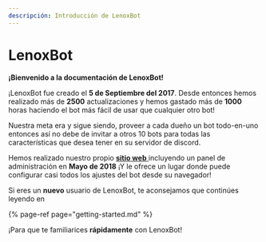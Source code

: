 ```yaml
---
descripción: Introducción de LenoxBot
---
```


# LenoxBot

**¡Bienvenido a la documentación de LenoxBot!**

¡LenoxBot fue creado el **5 de Septiembre del 2017**. Desde entonces hemos realizado más de **2500** actualizaciones y hemos gastado más de  **1000** horas haciendo el bot más fácil de usar que cualquier otro bot!

Nuestra meta era y sigue siendo, proveer a cada dueño un bot todo-en-uno entonces así no debe de invitar a otros 10 bots para todas las características que desea tener en su servidor de discord.

Hemos realizado nuestro propio [**sitio web** ](https://lenoxbot.com)incluyendo un panel de administración en **Mayo de 2018** ¡Y le ofrece un lugar donde puede configurar casi todos los ajustes del bot desde su navegador!

Si eres un **nuevo** usuario de LenoxBot, te aconsejamos que continúes leyendo en 

{% page-ref page="getting-started.md" %}

¡Para que te familiarices **rápidamente** con LenoxBot!
